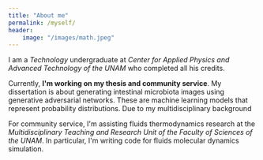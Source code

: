 ```yaml
---
title: "About me"
permalink: /myself/
header:
    image: "/images/math.jpeg"
---
```


I am a *Technology* undergraduate at *Center for Applied Physics and Advanced Technology of the UNAM* who completed all his credits. 

Currently, **I'm working on my thesis and community service**. My dissertation is about generating intestinal microbiota images using generative adversarial networks. These are machine learning models that represent probability distributions. Due to my multidisciplinary background  

For community service, I'm assisting fluids thermodynamics research at the *Multidisciplinary Teaching and Research Unit of the Faculty of Sciences of the UNAM*. In particular, I'm writing code for fluids molecular dynamics simulation.
